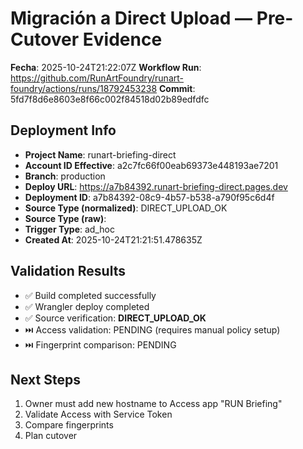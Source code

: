 # Migración a Direct Upload — Pre-Cutover Evidence

**Fecha**: 2025-10-24T21:22:07Z
**Workflow Run**: https://github.com/RunArtFoundry/runart-foundry/actions/runs/18792453238
**Commit**: 5fd7f8d6e8603e8f66c002f84518d02b89edfdfc

## Deployment Info

- **Project Name**: runart-briefing-direct
- **Account ID Effective**: a2c7fc66f00eab69373e448193ae7201
- **Branch**: production
- **Deploy URL**: https://a7b84392.runart-briefing-direct.pages.dev
- **Deployment ID**: a7b84392-08c9-4b57-b538-a790f95c6d4f
- **Source Type (normalized)**: DIRECT_UPLOAD_OK
- **Source Type (raw)**: 
- **Trigger Type**: ad_hoc
- **Created At**: 2025-10-24T21:21:51.478635Z

## Validation Results

- ✅ Build completed successfully
- ✅ Wrangler deploy completed
- ✅ Source verification: **DIRECT_UPLOAD_OK**
- ⏭️ Access validation: PENDING (requires manual policy setup)
- ⏭️ Fingerprint comparison: PENDING

## Next Steps

1. Owner must add new hostname to Access app "RUN Briefing"
2. Validate Access with Service Token
3. Compare fingerprints
4. Plan cutover

